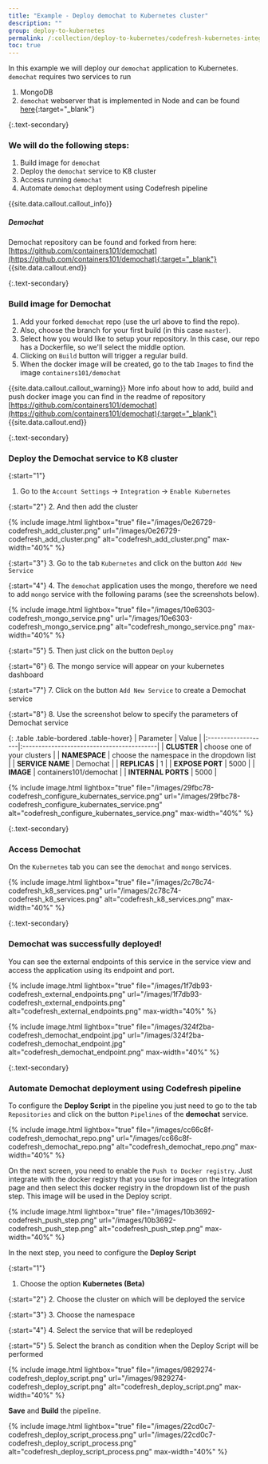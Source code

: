 ```yaml
---
title: "Example - Deploy demochat to Kubernetes cluster"
description: ""
group: deploy-to-kubernetes
permalink: /:collection/deploy-to-kubernetes/codefresh-kubernetes-integration-demochat-example/
toc: true
---
```

In this example we will deploy our `demochat` application to Kubernetes. `demochat` requires two services to run
1. MongoDB
2. `demochat` webserver that is implemented in Node and can be found [here](https://github.com/containers101/demochat){:target="_blank"}

{:.text-secondary}
### We will do the following steps:
1. Build image for `demochat`
2. Deploy the `demochat` service to K8 cluster
3. Access running `demochat`
4. Automate `demochat` deployment using Codefresh pipeline

{{site.data.callout.callout_info}}
##### Demochat

Demochat repository can be found and forked from here: <br>
[https://github.com/containers101/demochat](https://github.com/containers101/demochat){:target="_blank"}
{{site.data.callout.end}}

{:.text-secondary}
### **Build image for Demochat**

1. Add your forked `demochat` repo (use the url above to find the repo).
2. Also, choose the branch for your first build (in this case `master`).
3. Select how you would like to setup your repository. In this case, our repo has a Dockerfile, so we'll select the middle option.
4. Clicking on `Build` button will trigger a regular build.
5. When the docker image will be created, go to the tab `Images` to find the image `containers101/demochat`

{{site.data.callout.callout_warning}}
More info about how to add, build and push docker image you can find in the readme of repository [https://github.com/containers101/demochat](https://github.com/containers101/demochat){:target="_blank"}
{{site.data.callout.end}}

{:.text-secondary}
### **Deploy the Demochat service to K8 cluster**

{:start="1"}
1. Go to the `Account Settings` &#8594; `Integration` &#8594; `Enable Kubernetes`

{:start="2"}
2. And then add the cluster

{% include image.html
lightbox="true"
file="/images/0e26729-codefresh_add_cluster.png"
url="/images/0e26729-codefresh_add_cluster.png"
alt="codefresh_add_cluster.png"
max-width="40%"
%}

{:start="3"}
3. Go to the tab `Kubernetes` and click on the button `Add New Service`

{:start="4"}
4. The `demochat` application uses the mongo, therefore we need to add `mongo` service with the following params (see the screenshots below).

{% include image.html
lightbox="true"
file="/images/10e6303-codefresh_mongo_service.png"
url="/images/10e6303-codefresh_mongo_service.png"
alt="codefresh_mongo_service.png"
max-width="40%"
%}

{:start="5"}
5. Then just click on the button `Deploy`

{:start="6"}
6. The mongo service will appear on your kubernetes dashboard

{:start="7"}
7. Click on the button `Add New Service` to create a Demochat service

{:start="8"}
8. Use the screenshot below to specify the parameters of Demochat service

{: .table .table-bordered .table-hover}
| Parameter          | Value                                     |
|:-------------------|:------------------------------------------|
| **CLUSTER**        | choose one of your clusters               |
| **NAMESPACE**      | choose the namespace in the dropdown list |
| **SERVICE NAME**   | Demochat                                  |
| **REPLICAS**       | 1                                         |
| **EXPOSE PORT**    | 5000                                      |
| **IMAGE**          | containers101/demochat                    |
| **INTERNAL PORTS** | 5000                                      |

{% include image.html
lightbox="true"
file="/images/29fbc78-codefresh_configure_kubernates_service.png"
url="/images/29fbc78-codefresh_configure_kubernates_service.png"
alt="codefresh_configure_kubernates_service.png"
max-width="40%"
%}

{:.text-secondary}
### **Access Demochat**

On the `Kubernetes` tab you can see the `demochat` and `mongo` services.

{% include image.html
lightbox="true"
file="/images/2c78c74-codefresh_k8_services.png"
url="/images/2c78c74-codefresh_k8_services.png"
alt="codefresh_k8_services.png"
max-width="40%"
%}

{:.text-secondary}
### Demochat was successfully deployed!
You can see the external endpoints of this service  in the service view and access the application using its endpoint and port.

{% include image.html
lightbox="true"
file="/images/1f7db93-codefresh_external_endpoints.png"
url="/images/1f7db93-codefresh_external_endpoints.png"
alt="codefresh_external_endpoints.png"
max-width="40%"
%}

{% include image.html
lightbox="true"
file="/images/324f2ba-codefresh_demochat_endpoint.jpg"
url="/images/324f2ba-codefresh_demochat_endpoint.jpg"
alt="codefresh_demochat_endpoint.png"
max-width="40%"
%}

{:.text-secondary}
### **Automate Demochat deployment using Codefresh pipeline**

To configure the __Deploy Script__ in the pipeline you just need to go to the tab `Repositories` and click on the button `Pipelines` of the __demochat__ service.

{% include image.html
lightbox="true"
file="/images/cc66c8f-codefresh_demochat_repo.png"
url="/images/cc66c8f-codefresh_demochat_repo.png"
alt="codefresh_demochat_repo.png"
max-width="40%"
%}

On the next screen, you need to enable the `Push to Docker registry`. Just integrate with the docker registry that you use for images on the Integration page and then select this docker registry in the dropdown list of the push step.
This image will be used in the Deploy script.

{% include image.html
lightbox="true"
file="/images/10b3692-codefresh_push_step.png"
url="/images/10b3692-codefresh_push_step.png"
alt="codefresh_push_step.png"
max-width="40%"
%}

In the next step, you need to configure the __Deploy Script__

{:start="1"}
1. Choose the option __Kubernetes (Beta)__

{:start="2"}
2. Choose the cluster on which will be deployed the service

{:start="3"}
3. Choose the namespace

{:start="4"}
4. Select the service that will be redeployed

{:start="5"}
5. Select the branch as condition when the Deploy Script will be performed

{% include image.html
lightbox="true"
file="/images/9829274-codefresh_deploy_script.png"
url="/images/9829274-codefresh_deploy_script.png"
alt="codefresh_deploy_script.png"
max-width="40%"
%}

__Save__ and __Build__ the pipeline.

{% include image.html
lightbox="true"
file="/images/22cd0c7-codefresh_deploy_script_process.png"
url="/images/22cd0c7-codefresh_deploy_script_process.png"
alt="codefresh_deploy_script_process.png"
max-width="40%"
%}
